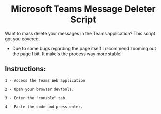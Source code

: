 <h1 id="title" align="center">Microsoft Teams Message Deleter Script</h1>

   <p id="description">Want to mass delete your messages in the Teams application? This script got you covered.</p>

   *   Due to some bugs regarding the page itself I recommend zooming out the page I bit. It make's the process way more stable!

<h2>Instructions: </h2>

```
1 - Access the Teams Web application  
```

```
2 - Open your browser devtools.
```

```
3 - Enter the "console" tab.
```

```
4 - Paste the code and press enter.
```
